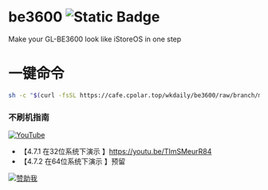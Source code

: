 # be3600 <img alt="Static Badge" src="https://img.shields.io/badge/GL--BE3600-0?style=flat-square&logoColor=8A2BE2&label=%E5%9E%8B%E5%8F%B7&labelColor=000000&color=2828FF"> 
Make your GL-BE3600 look like iStoreOS in one step

# 一键命令
```bash
sh -c "$(curl -fsSL https://cafe.cpolar.top/wkdaily/be3600/raw/branch/master/be3600.sh)"
```
### 不刷机指南
[![YouTube](https://img.shields.io/badge/YouTube-123456?logo=youtube&labelColor=ff0000)](https://youtu.be/TImSMeurR84)
- 【4.7.1 在32位系统下演示 】https://youtu.be/TImSMeurR84
- 【4.7.2 在64位系统下演示 】预留





[![赞助我](https://img.shields.io/badge/赞助我-支持作者的项目-orange?logo=github)](https://wkdaily.cpolar.top/01)<br>
